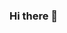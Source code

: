### Hi there 👋

<!--
**0502122738/0502122738** is a ✨ _special_ ✨ repository because its `README.md` (this file) appears on your GitHub profile.
SAWE AtAma
Here are some ideas to get you started:

- 🔭 I’m currently working on ...
- 🌱 I’m currently learning ...
- 👯 I’m looking to collaborate on ...
- 🤔 I’m looking for help with ...
- 💬 Ask me about ...
- 📫 How to reach me: ...
- 😄 Pronouns: ...
- ⚡ Fun fact: ...
-->
